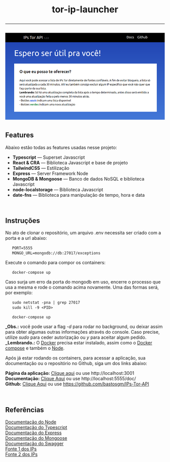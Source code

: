 <h1 align="center">
<br>
    tor-ip-launcher
<hr>

![API](./public/img/readme-wallpaper.png)

</h1>

## Features

Abaixo estão todas as features usadas nesse projeto:

- **Typescript** — Superset Javascript
- **React & CRA** — Biblioteca Javascript e base de projeto
- **TailwindCSS** — Estilização
- **Express** — Server Framework Node
- **MongoDB & Mongoose** — Banco de dados NoSQL e biblioteca Javascript
- **node-localstorage** — Biblioteca Javascript
- **date-fns** — Biblioteca para manipulação de tempo, hora e data

<br>

## Instruções

No ato de clonar o repositório, um arquivo .env necessita ser criado com a porta e a url abaixo:

```
   PORT=5555
   MONGO_URL=mongodb://db:27017/exceptions
```

Execute o comando para compor os containers:

```
   docker-compose up
```

Caso surja um erro da porta do mongodb em uso, encerre o processo que usa a mesma e rode o comando acima novamente. Uma das formas será, por exemplo:

```
   sudo netstat -pna | grep 27017
   sudo kill -9 <PID>
```

```
   docker-compose up
```

**\_Obs.:** você pode usar a flag <em>-d</em> para rodar no background, ou deixar assim para obter algumas outras informações através do console. Caso precise, utilize <em>sudo</em> para ceder autorização ou <em>y</em> para aceitar algum pedido.</br>
**\_Lembrando.:** O [Docker](https://docs.docker.com/get-docker/) precisa estar instalado, assim como o [Docker compose](https://docs.docker.com/compose/install/) e também o [Node](https://nodejs.org/en/download/).

Após já estar rodando os containers, para acessar a aplicação, sua documentação ou o repositório no Github, siga um dos links abaixo:

<strong>Página da aplicação:</strong> [Clique aqui](http://localhost:3001) ou use http://localhost:3001<br>
<strong>Documentação:</strong> [Clique Aqui](http://localhost:5555/doc/) ou use http://localhost:5555/doc/ <br>
<strong>Github:</strong> [Clique Aqui](https://github.com/bastosgm/IPs-Tor-API) ou use https://github.com/bastosgm/IPs-Tor-API

<br>

## Referências

[Documentação do Node](https://nodejs.org/en/docs/)</br>
[Documentação do Typescript](https://www.typescriptlang.org/docs/)</br>
[Documentação do Express](https://expressjs.com)</br>
[Documentação do Mongoose](https://mongoosejs.com)</br>
[Documentação do Swagger](https://swagger.io/docs/specification/about/)</br>
[Fonte 1 dos IPs](https://www.dan.me.uk/tornodes)</br>
[Fonte 2 dos IPs](https://onionoo.torproject.org/summary?limit=5000)
